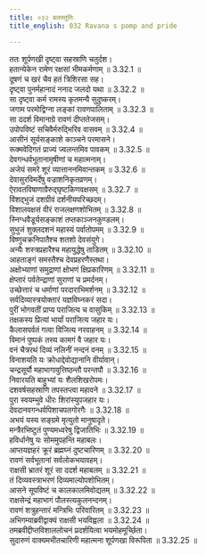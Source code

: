 ```yaml
---
title: ०३२ बलस्तुतिः
title_english: 032 Ravana s pomp and pride

---
```

<div class="audioEmbed"  caption="श्रीराम-हरिसीताराममूर्ति-घनपाठिभ्यां वचनम्" src="https://archive.org/download/Ramayana-recitation-Sriram-harisItArAmamUrti-Ghanapaati-v2/Kanda_3/Kanda_3_ARK-032-Shoorpanakakrutha_Ravana_Bala_Stuthi.mp3"></div>

ततः शूर्पणखी दृष्ट्वा सहस्राणि चतुर्दश।  
हतान्येकेन रामेण रक्षसां भीमकर्मणाम् ॥ 3.32.1 ॥   
दूषणं च खरं चैव हतं त्रिशिरसा सह।  
दृष्ट्वा पुनर्महानादं ननाद जलदो यथा ॥ 3.32.2 ॥   
सा दृष्ट्वा कर्म रामस्य कृतमन्यै सुदुष्करम्।  
जगाम परमोद्विग्ना लङ्कां रावणपालिताम् ॥ 3.32.3 ॥   
सा ददर्श विमानाग्रे रावणं दीप्ततेजसम्।  
उपोपविष्टं सचिवैर्मरुद्भिरिव वासवम् ॥ 3.32.4 ॥   
आसीनं सूर्यसङ्काशे काञ्चने परमासने।  
रूक्मवेदिगतं प्राज्यं ज्वलन्तमिव पावकम् ॥ 3.32.5 ॥   
देवगन्धर्वभूतानामृषीणां च महात्मनाम्।  
अजेयं समरे शूरं व्यात्ताननमिवान्तकम् ॥ 3.32.6 ॥   
देवासुरविमर्देषु वज्राशनिकृतव्रणम्।  
ऐरावतविषाणाग्रैरुद्घृष्टकिणवक्षसम् ॥ 3.32.7 ॥   
विंशद्भुजं दशग्रीवं दर्शनीयपरिच्छदम्।  
विशालवक्षसं वीरं राजलक्षणशोभितम् ॥ 3.32.8 ॥   
स्निग्धवैडूर्यसङ्काशं तप्तकाञ्जनकुण्डलम्।  
सुभुजं शुक्लदशनं महास्यं पर्वातोपमम् ॥ 3.32.9 ॥   
विष्णुचक्रनिपातैश्च शतशो देवसंयुगे।  
अन्यैः शस्त्रप्रहारैश्च महायुद्धेषु ताडितम् ॥ 3.32.10 ॥   
आहताङ्गं समस्तैश्च देवप्रहरणैस्तथा।  
अक्षोभ्याणां समुद्राणां क्षोभणं क्षिप्रकारिणम् ॥ 3.32.11 ॥   
क्षेप्तारं पर्वतेन्द्राणां सुराणां च प्रमर्दनम्।  
उच्छेत्तारं च धर्माणां परदाराभिमर्शनम् ॥ 3.32.12 ॥   
सर्वदिव्यास्त्रयोक्तारं यज्ञविघ्नकरं सदा।  
पुरीं भोगवतीं प्राप्य पराजित्य च वासुकिम् ॥ 3.32.13 ॥   
तक्षकस्य प्रित्यां भार्यां पराजित्य जहार यः।  
कैलासपर्वतं गत्वा विजित्य नरवाहनम् ॥ 3.32.14 ॥   
विमानं पुष्पकं तस्य कामगं वै जहार यः।  
वनं चैत्ररथं दिव्यं नलिनीं नन्दनं वनम् ॥ 3.32.15 ॥   
विनाशयति यः क्रोधाद्देवोद्यानानि वीर्यावान्।  
चन्द्रसूर्यौ महाभागावुत्तिष्ठन्तौ परन्तपौ ॥ 3.32.16 ॥   
निवारयति बाहुभ्यां यः शैलशिखरोपमः।  
दशवर्षसहस्राणि तपस्तप्त्वा महावने ॥ 3.32.17 ॥   
पुरा स्वयम्भुवे धीरः शिरांस्युपजहार यः।  
देवदानवगन्धर्वपिशाचपतगोरगैः ॥ 3.32.18 ॥   
अभयं यस्य सङ्ग्रमे मृत्युतो मानुषादृते।  
मन्त्रैरभिष्टुतं पुण्यमध्वरेषु द्विजातिभिः ॥ 3.32.19 ॥   
हविर्धानेषु यः सोममुपहन्ति महाबलः।  
आप्तयज्ञहरं क्रूरं ब्रह्मघ्नं दुष्टचारिणम् ॥ 3.32.20 ॥   
रावणं सर्वभूतानां सर्वलोकभयावहम्।  
राक्षसी भ्रातरं शूरं सा ददर्श महाबलम् ॥ 3.32.21 ॥   
तं दिव्यवस्त्राभरणं दिव्यमाल्योपशोभितम्।  
आसने सूपविष्टं च कालकालमिवोद्यतम् ॥ 3.32.22 ॥   
राक्षसेन्द्रं महाभागं पौलस्त्यकुलनन्दनम्।  
रावणं शत्रुहन्तारं मन्त्रिभिः परिवारितम् ॥ 3.32.23 ॥   
अभिगम्याब्रवीद्वाक्यं राक्षसी भयविह्वला ॥ 3.32.24 ॥   
तमब्रवीद्दीप्तविशाललोचनं प्रदर्शयित्वा भयमोहमूर्च्छिता।  
सुदारुणं वाक्यमभीतचारिणी महात्मना शूर्पणखा विरूपिता ॥ 3.32.25 ॥   